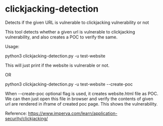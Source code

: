 # clickjacking-detection
Detects if the given URL is vulnerable to clickjacking vulnerability or not

This tool detects whether a given url is vulnerable to clickjacking vulnerability, and also creates a POC to verify the same.

Usage:

python3 clickjacking-detection.py -u test-website 

This will just print if the website is vulnerable or not.

OR

python3 clickjacking-detection.py -u test-website --create-poc

When --create-poc optional flag is used, it creates website.html file as POC.
We can then just open this file in browser and verify the contents of given url are rendered in iframe of created poc page.
This shows the vulnerability.

Reference: https://www.imperva.com/learn/application-security/clickjacking/

